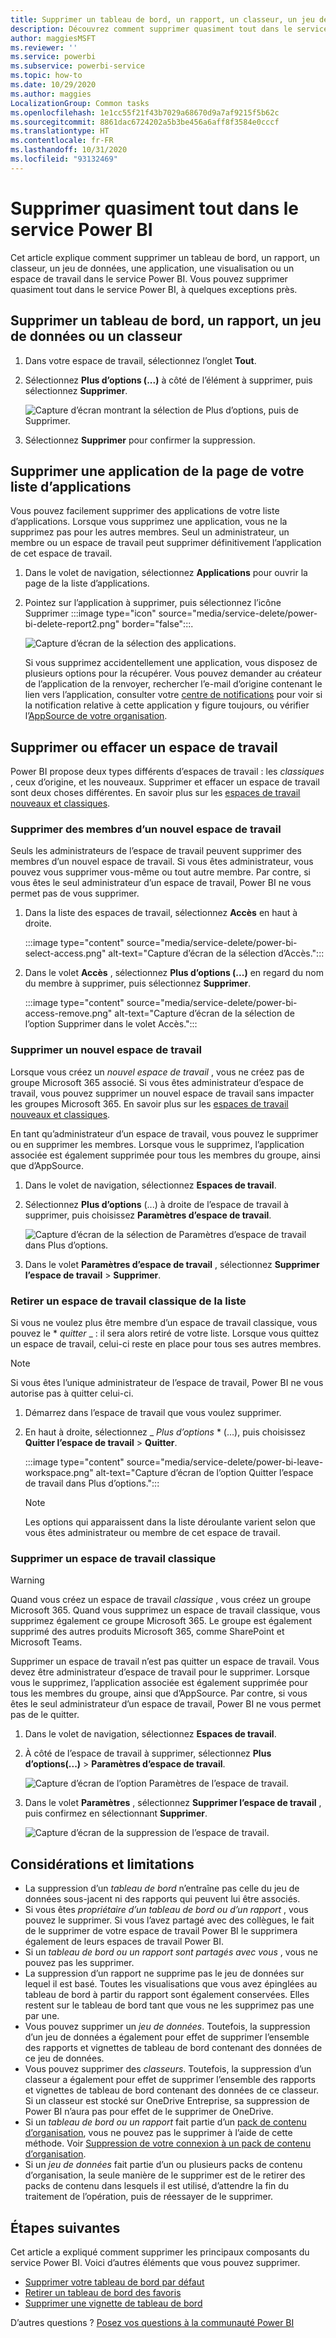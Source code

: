 ```yaml
---
title: Supprimer un tableau de bord, un rapport, un classeur, un jeu de données ou un espace de travail
description: Découvrez comment supprimer quasiment tout dans le service Power BI.
author: maggiesMSFT
ms.reviewer: ''
ms.service: powerbi
ms.subservice: powerbi-service
ms.topic: how-to
ms.date: 10/29/2020
ms.author: maggies
LocalizationGroup: Common tasks
ms.openlocfilehash: 1e1cc55f21f43b7029a68670d9a7af9215f5b62c
ms.sourcegitcommit: 8861dac6724202a5b3be456a6aff8f3584e0cccf
ms.translationtype: HT
ms.contentlocale: fr-FR
ms.lasthandoff: 10/31/2020
ms.locfileid: "93132469"
---
```

# <a name="delete-almost-anything-in-the-power-bi-service"></a>Supprimer quasiment tout dans le service Power BI
Cet article explique comment supprimer un tableau de bord, un rapport, un classeur, un jeu de données, une application, une visualisation ou un espace de travail dans le service Power BI. Vous pouvez supprimer quasiment tout dans le service Power BI, à quelques exceptions près. 

## <a name="delete-a-dashboard-report-dataset-or-workbook"></a>Supprimer un tableau de bord, un rapport, un jeu de données ou un classeur

1. Dans votre espace de travail, sélectionnez l’onglet **Tout**.
1. Sélectionnez **Plus d’options (...)** à côté de l’élément à supprimer, puis sélectionnez **Supprimer**.

    ![Capture d’écran montrant la sélection de Plus d’options, puis de Supprimer.](media/service-delete/power-bi-delete-dashboard.png)

1. Sélectionnez **Supprimer** pour confirmer la suppression.

## <a name="remove-an-app-from-your-app-list-page"></a>Supprimer une application de la page de votre liste d’applications

Vous pouvez facilement supprimer des applications de votre liste d’applications. Lorsque vous supprimez une application, vous ne la supprimez pas pour les autres membres. Seul un administrateur, un membre ou un espace de travail peut supprimer définitivement l’application de cet espace de travail.

1. Dans le volet de navigation, sélectionnez **Applications** pour ouvrir la page de la liste d’applications.
2. Pointez sur l’application à supprimer, puis sélectionnez l’icône Supprimer :::image type="icon" source="media/service-delete/power-bi-delete-report2.png" border="false":::.

   ![Capture d’écran de la sélection des applications.](media/service-delete/power-bi-delete-app.png)

   Si vous supprimez accidentellement une application, vous disposez de plusieurs options pour la récupérer.  Vous pouvez demander au créateur de l’application de la renvoyer, rechercher l’e-mail d’origine contenant le lien vers l’application, consulter votre [centre de notifications](../consumer/end-user-notification-center.md) pour voir si la notification relative à cette application y figure toujours, ou vérifier l’[AppSource de votre organisation](../consumer/end-user-apps.md).

## <a name="remove-or-delete-a-workspace"></a>Supprimer ou effacer un espace de travail

Power BI propose deux types différents d’espaces de travail : les *classiques* , ceux d’origine, et les nouveaux. Supprimer et effacer un espace de travail sont deux choses différentes. En savoir plus sur les [espaces de travail nouveaux et classiques](../collaborate-share/service-new-workspaces.md).

### <a name="remove-members-from-a-new-workspace"></a>Supprimer des membres d’un nouvel espace de travail

Seuls les administrateurs de l’espace de travail peuvent supprimer des membres d’un nouvel espace de travail. Si vous êtes administrateur, vous pouvez vous supprimer vous-même ou tout autre membre. Par contre, si vous êtes le seul administrateur d’un espace de travail, Power BI ne vous permet pas de vous supprimer.

1. Dans la liste des espaces de travail, sélectionnez **Accès** en haut à droite.

    :::image type="content" source="media/service-delete/power-bi-select-access.png" alt-text="Capture d’écran de la sélection d’Accès.":::

1. Dans le volet **Accès** , sélectionnez **Plus d’options (...)** en regard du nom du membre à supprimer, puis sélectionnez **Supprimer**.

    :::image type="content" source="media/service-delete/power-bi-access-remove.png" alt-text="Capture d’écran de la sélection de l’option Supprimer dans le volet Accès.":::

### <a name="delete-a-new-workspace"></a>Supprimer un nouvel espace de travail

Lorsque vous créez un *nouvel espace de travail* , vous ne créez pas de groupe Microsoft 365 associé. Si vous êtes administrateur d’espace de travail, vous pouvez supprimer un nouvel espace de travail sans impacter les groupes Microsoft 365. En savoir plus sur les [espaces de travail nouveaux et classiques](../collaborate-share/service-new-workspaces.md).

En tant qu’administrateur d’un espace de travail, vous pouvez le supprimer ou en supprimer les membres. Lorsque vous le supprimez, l’application associée est également supprimée pour tous les membres du groupe, ainsi que d’AppSource. 

1. Dans le volet de navigation, sélectionnez **Espaces de travail**.

2. Sélectionnez **Plus d’options** (...) à droite de l’espace de travail à supprimer, puis choisissez **Paramètres d’espace de travail**.

    ![Capture d’écran de la sélection de Paramètres d’espace de travail dans Plus d’options.](media/service-delete/power-bi-delete-workspace.png)

3. Dans le volet **Paramètres d’espace de travail** , sélectionnez **Supprimer l’espace de travail** > **Supprimer**.

### <a name="remove-a-classic-workspace-from-your-list"></a>Retirer un espace de travail classique de la liste

Si vous ne voulez plus être membre d’un espace de travail classique, vous pouvez le * *_quitter_* _ : il sera alors retiré de votre liste. Lorsque vous quittez un espace de travail, celui-ci reste en place pour tous ses autres membres.  

> [!NOTE]
> Si vous êtes l’unique administrateur de l’espace de travail, Power BI ne vous autorise pas à quitter celui-ci.
>

1. Démarrez dans l’espace de travail que vous voulez supprimer.

2. En haut à droite, sélectionnez _ *Plus d’options* * (…), puis choisissez **Quitter l’espace de travail** > **Quitter**.

      :::image type="content" source="media/service-delete/power-bi-leave-workspace.png" alt-text="Capture d’écran de l’option Quitter l’espace de travail dans Plus d’options.":::

   > [!NOTE]
   > Les options qui apparaissent dans la liste déroulante varient selon que vous êtes administrateur ou membre de cet espace de travail.
   >

### <a name="delete-a-classic-workspace"></a>Supprimer un espace de travail classique

> [!WARNING]
> Quand vous créez un espace de travail *classique* , vous créez un groupe Microsoft 365. Quand vous supprimez un espace de travail classique, vous supprimez également ce groupe Microsoft 365. Le groupe est également supprimé des autres produits Microsoft 365, comme SharePoint et Microsoft Teams.
> 

Supprimer un espace de travail n’est pas quitter un espace de travail. Vous devez être administrateur d’espace de travail pour le supprimer. Lorsque vous le supprimez, l’application associée est également supprimée pour tous les membres du groupe, ainsi que d’AppSource. Par contre, si vous êtes le seul administrateur d’un espace de travail, Power BI ne vous permet pas de le quitter.

1. Dans le volet de navigation, sélectionnez **Espaces de travail**.

2. À côté de l’espace de travail à supprimer, sélectionnez **Plus d’options(...)**  > **Paramètres d’espace de travail**.

    ![Capture d’écran de l’option Paramètres de l’espace de travail.](media/service-delete/power-bi-workspace-settings-classic.png)

3. Dans le volet **Paramètres** , sélectionnez **Supprimer l’espace de travail** , puis confirmez en sélectionnant **Supprimer**.

    ![Capture d’écran de la suppression de l’espace de travail.](media/service-delete/power-bi-delete-classic-workspace.png)


## <a name="considerations-and-limitations"></a>Considérations et limitations

- La suppression d’un *tableau de bord* n’entraîne pas celle du jeu de données sous-jacent ni des rapports qui peuvent lui être associés.
- Si vous êtes *propriétaire d’un tableau de bord ou d’un rapport* , vous pouvez le supprimer. Si vous l’avez partagé avec des collègues, le fait de le supprimer de votre espace de travail Power BI le supprimera également de leurs espaces de travail Power BI.
- Si un *tableau de bord ou un rapport sont partagés avec vous* , vous ne pouvez pas les supprimer.
- La suppression d’un rapport ne supprime pas le jeu de données sur lequel il est basé.  Toutes les visualisations que vous avez épinglées au tableau de bord à partir du rapport sont également conservées. Elles restent sur le tableau de bord tant que vous ne les supprimez pas une par une.
- Vous pouvez supprimer un *jeu de données*. Toutefois, la suppression d’un jeu de données a également pour effet de supprimer l’ensemble des rapports et vignettes de tableau de bord contenant des données de ce jeu de données.
- Vous pouvez supprimer des *classeurs*. Toutefois, la suppression d’un classeur a également pour effet de supprimer l’ensemble des rapports et vignettes de tableau de bord contenant des données de ce classeur. Si un classeur est stocké sur OneDrive Entreprise, sa suppression de Power BI n’aura pas pour effet de le supprimer de OneDrive.
- Si un *tableau de bord ou un rapport* fait partie d’un [pack de contenu d’organisation](../collaborate-share/service-organizational-content-pack-disconnect.md), vous ne pouvez pas le supprimer à l’aide de cette méthode.  Voir [Suppression de votre connexion à un pack de contenu d’organisation](../collaborate-share/service-organizational-content-pack-disconnect.md).
- Si un *jeu de données* fait partie d’un ou plusieurs packs de contenu d’organisation, la seule manière de le supprimer est de le retirer des packs de contenu dans lesquels il est utilisé, d’attendre la fin du traitement de l’opération, puis de réessayer de le supprimer.

## <a name="next-steps"></a>Étapes suivantes

Cet article a expliqué comment supprimer les principaux composants du service Power BI. Voici d’autres éléments que vous pouvez supprimer.  

- [Supprimer votre tableau de bord par défaut](../consumer/end-user-featured.md)
- [Retirer un tableau de bord des favoris](../consumer/end-user-favorite.md)
- [Supprimer une vignette de tableau de bord](service-dashboard-edit-tile.md)

D’autres questions ? [Posez vos questions à la communauté Power BI](https://community.powerbi.com/)